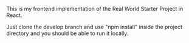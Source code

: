 This is my frontend implementation of the Real World Starter Project in React.

Just clone the develop branch and use "npm install" inside the project directory and you should be able to run it locally.
